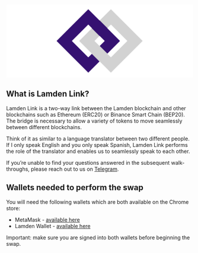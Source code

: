 [![Linkdocs](./static/full_logo_banner.png ':size=800')](https://www.lamdenlink.com)

## What is Lamden Link?
Lamden Link is a two-way link between the Lamden blockchain and other blockchains such as Ethereum (ERC20) or Binance Smart Chain (BEP20). The bridge is necessary to allow a variety of tokens to move seamlessly between different blockchains. 

Think of it as similar to a language translator between two different people. If I only speak English and you only speak Spanish, Lamden Link performs the role of the translator and enables us to seamlessly speak to each other.

If you’re unable to find your questions answered in the subsequent walk-throughs, please reach out to us on [Telegram](https://t.me/lamdenchat).

## Wallets needed to perform the swap

You will need the following wallets which are both available on the Chrome store:
* MetaMask - [available here](https://chrome.google.com/webstore/detail/metamask/nkbihfbeogaeaoehlefnkodbefgpgknn?hl=en)
* Lamden Wallet - [available here](https://chrome.google.com/webstore/detail/lamden-wallet-browser-ext/fhfffofbcgbjjojdnpcfompojdjjhdim)

Important: make sure you are signed into both wallets before beginning the swap.
 

